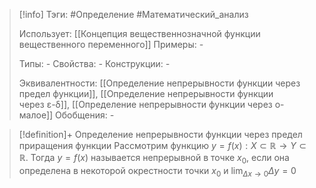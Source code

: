 > [!info]
> Тэги: #Определение #Математический_анализ   
> 
> Использует: [[Концепция вещественнозначной функции вещественного переменного]]
> Примеры: *-*
> 
> Типы: *-*
> Свойства: *-*
> Конструкции: *-*
> 
> Эквивалентности: [[Определение непрерывности функции через предел функции]], [[Определение непрерывности функции через ε-δ]], [[Определение непрерывности функции через о-малое]]
> Обобщения: *-*

> [!definition]+ Определение непрерывности функции через предел приращения функции
> Рассмотрим функцию $y = f(x):X \subset \mathbb{R}\rightarrow Y \subset \mathbb{R}$. Тогда $y = f(x)$ называется непрерывной в точке $x_0$, если она определена в некоторой окрестности точки $x_0$ и  $\displaystyle\lim_{\Delta x \to 0} \Delta y = 0$